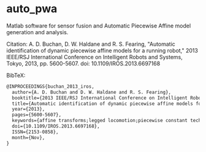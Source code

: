 # auto_pwa
Matlab software for sensor fusion and Automatic Piecewise Affine model generation and analysis.

Citation:
  A. D. Buchan, D. W. Haldane and R. S. Fearing, "Automatic identification of dynamic piecewise affine models for a running robot," 2013 IEEE/RSJ International Conference on Intelligent Robots and Systems, Tokyo, 2013, pp. 5600-5607. doi: 10.1109/IROS.2013.6697168

BibTeX:
```latex
@INPROCEEDINGS{buchan_2013_iros,
  author={A. D. Buchan and D. W. Haldane and R. S. Fearing},
  booktitle={2013 IEEE/RSJ International Conference on Intelligent Robots and Systems},
  title={Automatic identification of dynamic piecewise affine models for a running robot},
  year={2013},
  pages={5600-5607},
  keywords={affine transforms;legged locomotion;piecewise constant techniques;state-space methods;trajectory control;PWA models;PWA regions;automatic identification;data-driven technique;derivative prediction accuracy;dynamic piecewise affine models;forward simulation accuracy;hexapedal millirobot;legged robot dynamics;model complexity;nonlinear system dynamics;null estimator;running robot;simulation prediction;state derivative prediction;state observations;state space;state trajectory;statistical clustering methods;time horizon;Analytical models;Computational modeling;Legged locomotion;Predictive models;Robot sensing systems;Trajectory},
  doi={10.1109/IROS.2013.6697168},
  ISSN={2153-0858},
  month={Nov},
}
```
